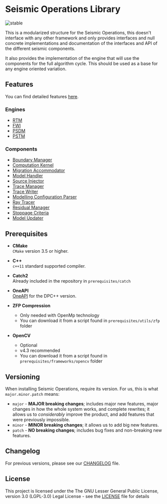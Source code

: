 # Seismic Operations Library

<p>
  <img src="https://img.shields.io/pypi/status/Django.svg" alt="stable"/>
</p>

<p>
This is a modularized structure for the Seismic Operations, this doesn't interface with any other framework and only
provides interfaces and null concrete implementations and documentation of the interfaces and API of the different
seismic components.
</p>

<p>
It also provides the implementation of the engine that will use the components for the full algorithm cycle. This should
be used as a base for any engine oriented variation.
</p>


## Features 

You can find detailed features [here](docs/manual/Features.md).

### Engines

* [RTM](include/operations/engines/concrete/RTMEngine.hpp)
* [FWI](include/operations/engines/concrete/FWIEngine.hpp)
* [PSDM](include/operations/engines/concrete/PSDMEngine.hpp)
* [PSTM](include/operations/engines/concrete/PSTMEngine.hpp)

### Components

* [Boundary Manager](include/operations/components/independents/primitive/BoundaryManager.hpp)
* [Computation Kernel](include/operations/components/independents/primitive/ComputationKernel.hpp)
* [Migration Accommodator](include/operations/components/independents/primitive/MigrationAccommodator.hpp)
* [Model Handler](include/operations/components/independents/primitive/ModelHandler.hpp)
* [Source Injector](include/operations/components/independents/primitive/SourceInjector.hpp)
* [Trace Manager](include/operations/components/independents/primitive/TraceManager.hpp)
* [Trace Writer](include/operations/components/independents/primitive/TraceWriter.hpp)
* [Modelling Configuration Parser](include/operations/components/independents/primitive/ModellingConfigurationParser.hpp)
* [Ray Tracer](include/operations/components/independents/primitive/RayTracer.hpp)
* [Residual Manager](include/operations/components/independents/primitive/ResidualManager.hpp)
* [Stoppage Criteria](include/operations/components/independents/primitive/StoppageCriteria.hpp)
* [Model Updater](include/operations/components/independents/primitive/ModelUpdater.hpp)


## Prerequisites
* **CMake**\
  ```CMake``` version 3.5 or higher.

* **C++**\
  ```c++11``` standard supported compiler.

* **Catch2**\
  Already included in the repository in ```prerequisites/catch```

* **OneAPI**\
  [OneAPI](https://software.intel.com/content/www/us/en/develop/tools/oneapi.html) for the DPC++ version.

* **ZFP Compression**
    * Only needed with OpenMp technology
    * You can download it from a script found in ```prerequisites/utils/zfp``` folder

* **OpenCV**
    * Optional
    * v4.3 recommended
    * You can download it from a script found in ```prerequisites/frameworks/opencv``` folder


## Versioning

When installing Seismic Operations, require its version. For us, this is what ```major.minor.patch``` means:

- ```major``` - **MAJOR breaking changes**; includes major new features, major changes in how the whole system works, and complete rewrites; it allows us to _considerably_ improve the product, and add features that were previously impossible.
- ```minor``` - **MINOR breaking changes**; it allows us to add big new features.
- ```patch``` - **NO breaking changes**; includes bug fixes and non-breaking new features.


## Changelog

For previous versions, please see our [CHANGELOG](CHANGELOG.rst) file.

## License
This project is licensed under the The GNU Lesser General Public License, version 3.0 (LGPL-3.0) Legal License - see the [LICENSE](LICENSE.txt) file for details
